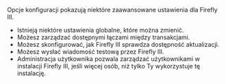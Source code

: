 Opcje konfiguracji pokazują niektóre zaawansowane ustawienia dla Firefly III.

* Istnieją niektóre ustawienia globalne, które można zmienić.
* Możesz zarządzać dostępnymi łączami między transakcjami.
* Możesz skonfigurować, jak Firefly III sprawdza dostępność aktualizacji.
* Możesz wysłać wiadomość testową przez Firefly III.
* Administracja użytkownika pozwala zarządzać użytkownikami w instalacji Firefly III, jeśli więcej osób, niż tylko Ty wykorzystuje tę instalację.